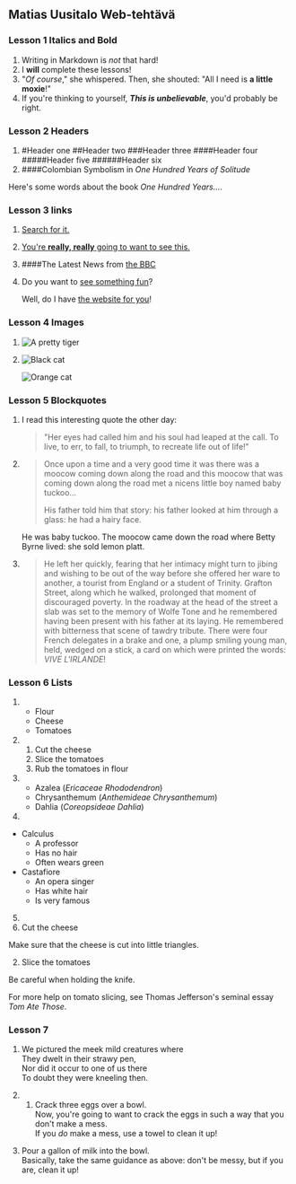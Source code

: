 ## Matias Uusitalo Web-tehtävä

### Lesson 1 Italics and Bold
1. Writing in Markdown is _not_ that hard!
2. I **will** complete these lessons!
3. "_Of course_," she whispered. Then, she shouted: "All I need is **a little moxie**!"
4. If you're thinking to yourself, **_This is unbelievable_**, you'd probably be right.

### Lesson 2 Headers
1. #Header one
##Header two
###Header three
####Header four
#####Header five
######Header six
2. ####Colombian Symbolism in _One Hundred Years of Solitude_

Here's some words about the book _One Hundred Years..._.

### Lesson 3 links
1. [Search for it.](www.google.com)
2. [You're **really, really** going to want to see this.](www.dailykitten.com)
3. ####The Latest News from [the BBC](www.bbc.com/news)
4. Do you want to [see something fun][a fun place]?

   Well, do I have [the website for you][another fun place]!

   [a fun place]: www.zombo.com
   [another fun place]: www.stumbleupon.com

### Lesson 4 Images
1. ![A pretty tiger](https://upload.wikimedia.org/wikipedia/commons/5/56/Tiger.50.jpg)

2. ![Black cat][Black]

   ![Orange cat][Orange]

[Black]: https://upload.wikimedia.org/wikipedia/commons/a/a3/81_INF_DIV_SSI.jpg
[Orange]: http://icons.iconarchive.com/icons/google/noto-emoji-animals-nature/256/22221-cat-icon.png

### Lesson 5 Blockquotes
1. I read this interesting quote the other day:

   >"Her eyes had called him and his soul had leaped at the call. To live, to err, to fall, to triumph, to recreate life out of life!"

2. >Once upon a time and a very good time it was there was a moocow coming down along the road and this moocow that was coming down along the road met a nicens little boy named baby tuckoo...
   >
   >His father told him that story: his father looked at him through a glass: he had a hairy face.
   >
   He was baby tuckoo. The moocow came down the road where Betty Byrne lived: she sold lemon platt.

3. >He left her quickly, fearing that her intimacy might turn to jibing and wishing to be out of the way before she offered her ware to another, a tourist from England or a student of Trinity. Grafton Street, along which he walked, prolonged that moment of discouraged poverty. In the roadway at the head of the street a slab was set to the memory of Wolfe Tone and he remembered having been present with his father at its laying. He remembered with bitterness that scene of tawdry tribute. There were four French delegates in a brake and one, a plump smiling young man, held, wedged on a stick, a card on which were printed the words: *VIVE L'IRLANDE*!

### Lesson 6 Lists
1. * Flour
   * Cheese
   * Tomatoes

2. 1. Cut the cheese
   2. Slice the tomatoes
   3. Rub the tomatoes in flour

3. * Azalea (*Ericaceae Rhododendron*)
   * Chrysanthemum (*Anthemideae Chrysanthemum*)
   * Dahlia (*Coreopsideae Dahlia*)

4. 
* Calculus
  * A professor
  * Has no hair
  * Often wears green
* Castafiore
  * An opera singer
  * Has white hair
  * Is very famous

5. 
1. Cut the cheese

 Make sure that the cheese is cut into little triangles.

2. Slice the tomatoes

  Be careful when holding the knife.
  
 For more help on tomato slicing, see Thomas Jefferson's seminal essay _Tom Ate Those_.

 ### Lesson 7

 1. We pictured the meek mild creatures where  
They dwelt in their strawy pen,  
Nor did it occur to one of us there  
To doubt they were kneeling then.

2. 1. Crack three eggs over a bowl.  
     Now, you're going to want to crack the eggs in such a way    that you don't make a mess.  
     If you _do_ make a mess, use a towel to clean it up!
  2. Pour a gallon of milk into the bowl.  
     Basically, take the same guidance as above: don't be messy, but if you are, clean it up!
